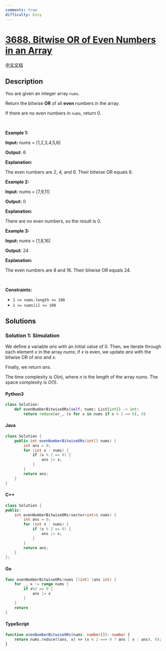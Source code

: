 ```yaml
---
comments: true
difficulty: Easy
---
```


<!-- problem:start -->

# [3688. Bitwise OR of Even Numbers in an Array](https://leetcode.com/problems/bitwise-or-of-even-numbers-in-an-array)

[中文文档](/solution/3600-3699/3688.Bitwise%20OR%20of%20Even%20Numbers%20in%20an%20Array/README.md)

## Description

<!-- description:start -->

<p>You are given an integer array <code>nums</code>.</p>

<p>Return the bitwise <strong>OR</strong> of all <strong>even</strong> numbers in the array.</p>

<p>If there are no even numbers in <code>nums</code>, return 0.</p>

<p>&nbsp;</p>
<p><strong class="example">Example 1:</strong></p>

<div class="example-block">
<p><strong>Input:</strong> <span class="example-io">nums = [1,2,3,4,5,6]</span></p>

<p><strong>Output:</strong> <span class="example-io">6</span></p>

<p><strong>Explanation:</strong></p>

<p>The even numbers are 2, 4, and 6. Their bitwise OR equals 6.</p>
</div>

<p><strong class="example">Example 2:</strong></p>

<div class="example-block">
<p><strong>Input:</strong> <span class="example-io">nums = [7,9,11]</span></p>

<p><strong>Output:</strong> <span class="example-io">0</span></p>

<p><strong>Explanation:</strong></p>

<p>There are no even numbers, so the result is 0.</p>
</div>

<p><strong class="example">Example 3:</strong></p>

<div class="example-block">
<p><strong>Input:</strong> <span class="example-io">nums = [1,8,16]</span></p>

<p><strong>Output:</strong> <span class="example-io">24</span></p>

<p><strong>Explanation:</strong></p>

<p>The even numbers are 8 and 16. Their bitwise OR equals 24.</p>
</div>

<p>&nbsp;</p>
<p><strong>Constraints:</strong></p>

<ul>
	<li><code>1 &lt;= nums.length &lt;= 100</code></li>
	<li><code>1 &lt;= nums[i] &lt;= 100</code></li>
</ul>

<!-- description:end -->

## Solutions

<!-- solution:start -->

### Solution 1: Simulation

We define a variable $\textit{ans}$ with an initial value of 0. Then, we iterate through each element $x$ in the array $\textit{nums}$; if $x$ is even, we update $\textit{ans}$ with the bitwise OR of $\textit{ans}$ and $x$.

Finally, we return $\textit{ans}$.

The time complexity is $O(n)$, where $n$ is the length of the array $\textit{nums}$. The space complexity is $O(1)$.

<!-- tabs:start -->

#### Python3

```python
class Solution:
    def evenNumberBitwiseORs(self, nums: List[int]) -> int:
        return reduce(or_, (x for x in nums if x % 2 == 0), 0)
```

#### Java

```java
class Solution {
    public int evenNumberBitwiseORs(int[] nums) {
        int ans = 0;
        for (int x : nums) {
            if (x % 2 == 0) {
                ans |= x;
            }
        }
        return ans;
    }
}
```

#### C++

```cpp
class Solution {
public:
    int evenNumberBitwiseORs(vector<int>& nums) {
        int ans = 0;
        for (int x : nums) {
            if (x % 2 == 0) {
                ans |= x;
            }
        }
        return ans;
    }
};
```

#### Go

```go
func evenNumberBitwiseORs(nums []int) (ans int) {
	for _, x := range nums {
		if x%2 == 0 {
			ans |= x
		}
	}
	return
}
```

#### TypeScript

```ts
function evenNumberBitwiseORs(nums: number[]): number {
    return nums.reduce((ans, x) => (x % 2 === 0 ? ans | x : ans), 0);
}
```

<!-- tabs:end -->

<!-- solution:end -->

<!-- problem:end -->
